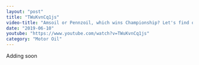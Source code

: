 ```yaml
---
layout: "post"
title: "TWuKvnCq1js"
video-title: "Amsoil or Pennzoil, which wins Championship? Let's find out!"
date: "2019-06-10"
youtube: "https://www.youtube.com/watch?v=TWuKvnCq1js"
category: "Motor Oil"
---
```

<div class="space-y-1"><p class="text-gray-400">Adding soon</p></div>